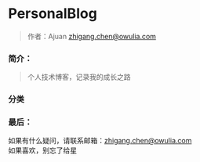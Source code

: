 # PersonalBlog
> 作者：Ajuan <zhigang.chen@owulia.com> <br>

### 简介：
> 个人技术博客，记录我的成长之路

### 分类

### 最后：
如果有什么疑问，请联系邮箱：zhigang.chen@owulia.com<br>
如果喜欢，别忘了给星